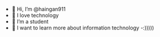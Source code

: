 - 👋 Hi, I’m @haingan911
- 👀 I love technology 
- 🌱 I’m a student
- 💞️ I want to learn more about information technology 
-:)))))

<!---
haingan911/haingan911 is a ✨ special ✨ repository because its `README.md` (this file) appears on your GitHub profile.
You can click the Preview link to take a look at your changes.
--->
